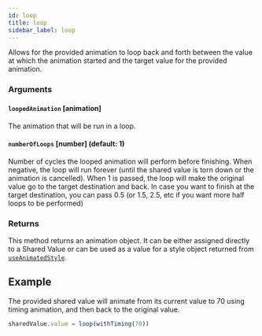 ```yaml
---
id: loop
title: loop
sidebar_label: loop
---
```


Allows for the provided animation to loop back and forth between the value at which the animation started and the target value for the provided animation.

### Arguments

#### `loopedAnimation` [animation]

The animation that will be run in a loop.

#### `numberOfLoops` [number] (default: 1)

Number of cycles the looped animation will perform before finishing.
When negative, the loop will run forever (until the shared value is torn down or the animation is cancelled).
When 1 is passed, the loop will make the original value go to the target destination and back.
In case you want to finish at the target destination, you can pass 0.5 (or 1.5, 2.5, etc if you want more half loops to be performed)

### Returns

This method returns an animation object. It can be either assigned directly to a Shared Value or can be used as a value for a style object returned from [`useAnimatedStyle`](useAnimatedStyle).

## Example

The provided shared value will animate from its current value to 70 using timing animation, and then back to the original value.

```js
sharedValue.value = loop(withTiming(70))
```

